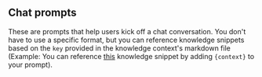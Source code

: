 ## Chat prompts

These are prompts that help users kick off a chat conversation. You don't have to use a specific format, but you can 
reference knowledge snippets based on the `key` provided in the knowledge context's markdown file (Example: You can 
reference [this](/contexts/demo_crn.md) knowledge snippet by adding `{context}` to your prompt). 